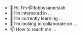- 👋 Hi, I’m @Robbysanersiah
- 👀 I’m interested in ...
- 🌱 I’m currently learning ...
- 💞️ I’m looking to collaborate on ...
- 📫 How to reach me ...

<!---
Robbysanersiah/Robbysanersiah is a ✨ special ✨ repository because its `README.md` (this file) appears on your GitHub profile.
You can click the Preview link to take a look at your changes.
--->
